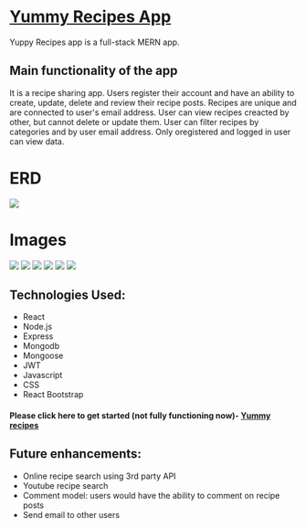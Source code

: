 # [Yummy Recipes App]((https://yummy-recipe.herokuapp.com/))

Yuppy Recipes app is a full-stack MERN app.

## Main functionality of the app  

It is a recipe sharing app. 
Users register their account and have an ability to create, update, delete and review their recipe posts. 
Recipes are unique and are connected to user's email address.
User can view recipes creacted by other, but cannot delete or update them.
User can filter recipes by categories and by user email address.
Only oregistered and logged in user can view data.
  
 # ERD 
  ![](https://i.imgur.com/KIhp4wH.png)
  
  
 # Images
  
  ![](https://i.imgur.com/EzqS1OF.png)
  ![](https://i.imgur.com/batUR04.png)
  ![](https://i.imgur.com/SuO62zQ.png)
  ![](https://i.imgur.com/O3os6fI.png)
  ![](https://i.imgur.com/L7lqfs6.png)
  ![](https://i.imgur.com/mPHK0TR.png)
  

 
  
  ## Technologies Used:
  
  * React
  * Node.js
  * Express
  * Mongodb
  * Mongoose
  * JWT
  * Javascript
  * CSS
  * React Bootstrap
    
  #### Please click here to get started (not fully functioning now)- [Yummy recipes](https://yummy-recipe.herokuapp.com/)
  
  ## Future enhancements:
  
  * Online recipe search using 3rd party API
  * Youtube recipe search
  * Comment model: users would have the ability to comment on recipe posts
  * Send email to other users
  
